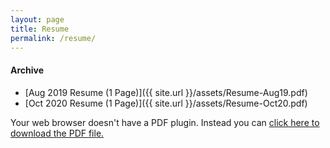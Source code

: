 ```yaml
---
layout: page
title: Resume
permalink: /resume/
---
```


#### Archive ####

* [Aug 2019 Resume (1 Page)]({{ site.url }}/assets/Resume-Aug19.pdf)
* [Oct 2020 Resume (1 Page)]({{ site.url }}/assets/Resume-Oct20.pdf)

<object data="/assets/Resume-Oct20.pdf" width="1000" height="1000" type='application/pdf'/><p>Your web browser doesn't have a PDF plugin.
  Instead you can <a href="/assets/Resume-Oct20.pdf">click here to
  download the PDF file.</a></p>
